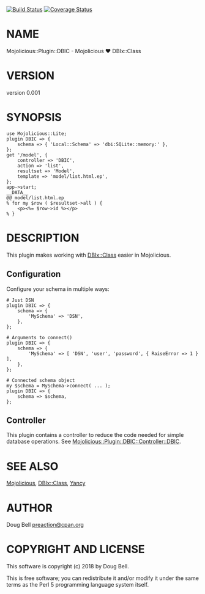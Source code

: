 [![Build Status](https://travis-ci.org/preaction/Mojolicious-Plugin-DBIC.svg?branch=master)](https://travis-ci.org/preaction/Mojolicious-Plugin-DBIC)
[![Coverage Status](https://coveralls.io/repos/preaction/Mojolicious-Plugin-DBIC/badge.svg?branch=master)](https://coveralls.io/r/preaction/Mojolicious-Plugin-DBIC?branch=master)

# NAME

Mojolicious::Plugin::DBIC - Mojolicious ♥ DBIx::Class

# VERSION

version 0.001

# SYNOPSIS

    use Mojolicious::Lite;
    plugin DBIC => {
        schema => { 'Local::Schema' => 'dbi:SQLite::memory:' },
    };
    get '/model', {
        controller => 'DBIC',
        action => 'list',
        resultset => 'Model',
        template => 'model/list.html.ep',
    };
    app->start;
    __DATA__
    @@ model/list.html.ep
    % for my $row ( $resultset->all ) {
        <p><%= $row->id %></p>
    % }

# DESCRIPTION

This plugin makes working with [DBIx::Class](https://metacpan.org/pod/DBIx::Class) easier in Mojolicious.

## Configuration

Configure your schema in multiple ways:

    # Just DSN
    plugin DBIC => {
        schema => {
            'MySchema' => 'DSN',
        },
    };

    # Arguments to connect()
    plugin DBIC => {
        schema => {
            'MySchema' => [ 'DSN', 'user', 'password', { RaiseError => 1 } ],
        },
    };

    # Connected schema object
    my $schema = MySchema->connect( ... );
    plugin DBIC => {
        schema => $schema,
    };

## Controller

This plugin contains a controller to reduce the code needed for simple
database operations. See [Mojolicious::Plugin::DBIC::Controller::DBIC](https://metacpan.org/pod/Mojolicious::Plugin::DBIC::Controller::DBIC).

# SEE ALSO

[Mojolicious](https://metacpan.org/pod/Mojolicious), [DBIx::Class](https://metacpan.org/pod/DBIx::Class), [Yancy](https://metacpan.org/pod/Yancy)

# AUTHOR

Doug Bell <preaction@cpan.org>

# COPYRIGHT AND LICENSE

This software is copyright (c) 2018 by Doug Bell.

This is free software; you can redistribute it and/or modify it under
the same terms as the Perl 5 programming language system itself.
